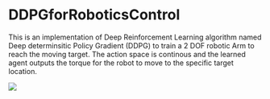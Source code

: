 # DDPGforRoboticsControl
This is an implementation of Deep Reinforcement Learning algorithm named Deep determinsitic Policy Gradient (DDPG) to train a 2 DOF robotic Arm to reach the moving target. The action space is continous and the learned agent outputs the torque for the robot to move to the specific target location.

![](name-of-giphy.gif)

